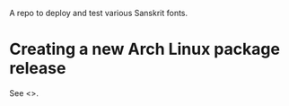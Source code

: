 A repo to deploy and test various Sanskrit fonts.

# Creating a new Arch Linux package release
See <>.